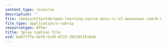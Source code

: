 ```yaml
---
content_type: resource
description: ''
file: /media/https%3A/open-learning-course-data-rc.s3.amazonaws.com/6-851-advanced-data-structures-spring-2012/ba87f7fa5ef65cd587232021851b10a8_NMxLL3D5qd8.vtt
file_type: application/x-subrip
resourcetype: Other
title: 3play caption file
uid: ba87f7fa-5ef6-5cd5-8723-2021851b10a8
---
```

